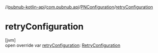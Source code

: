 //[pubnub-kotlin-api](../../../index.md)/[com.pubnub.api](../index.md)/[PNConfiguration](index.md)/[retryConfiguration](retry-configuration.md)

# retryConfiguration

[jvm]\
open override var [retryConfiguration](retry-configuration.md): [RetryConfiguration](../../../../../pubnub-core/pubnub-core-api/pubnub-core-api/com.pubnub.api.retry/-retry-configuration/index.md)
